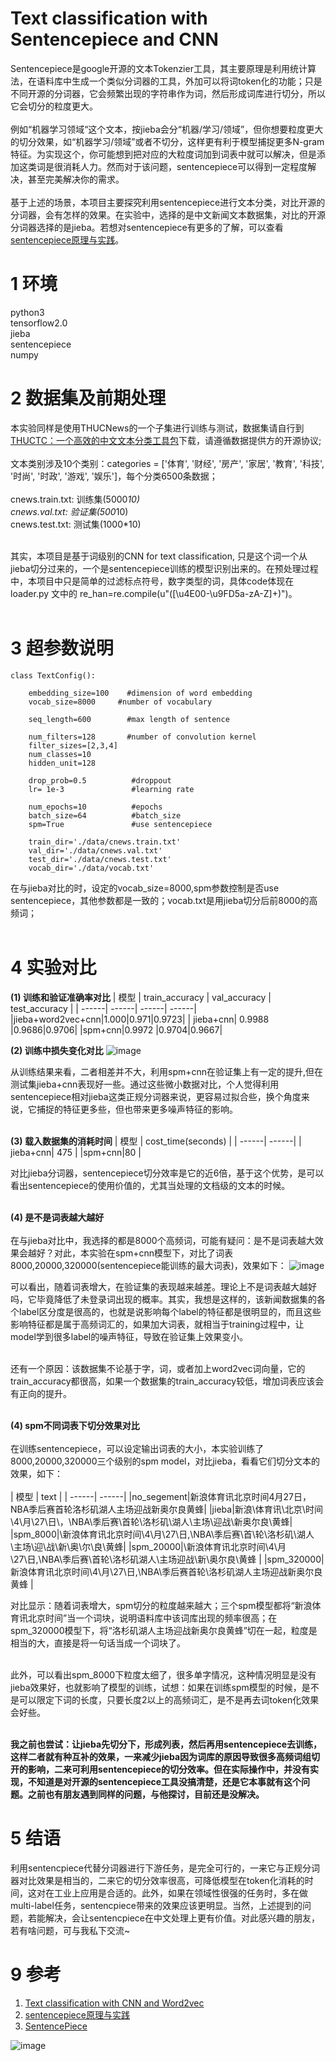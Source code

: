 # Text classification with Sentencepiece and CNN
Sentencepiece是google开源的文本Tokenzier工具，其主要原理是利用统计算法，在语料库中生成一个类似分词器的工具，外加可以将词token化的功能；只是不同开源的分词器，它会频繁出现的字符串作为词，然后形成词库进行切分，所以它会切分的粒度更大。<br>
<br>
例如“机器学习领域“这个文本，按jieba会分“机器/学习/领域”，但你想要粒度更大的切分效果，如“机器学习/领域”或者不切分，这样更有利于模型捕捉更多N-gram特征。为实现这个，你可能想到把对应的大粒度词加到词表中就可以解决，但是添加这类词是很消耗人力。然而对于该问题，sentencepiece可以得到一定程度解决，甚至完美解决你的需求。<br>
<br>
基于上述的场景，本项目主要探究利用sentencepiece进行文本分类，对比开源的分词器，会有怎样的效果。在实验中，选择的是中文新闻文本数据集，对比的开源分词器选择的是jieba。若想对sentencepiece有更多的了解，可以查看[sentencepiece原理与实践](https://zhuanlan.zhihu.com/p/159200073)。<br>


1 环境
=
python3 <br>
tensorflow2.0 <br>
jieba <br>
sentencepiece <br>
numpy <br>

2 数据集及前期处理
=
本实验同样是使用THUCNews的一个子集进行训练与测试，数据集请自行到[THUCTC：一个高效的中文文本分类工具包](http://thuctc.thunlp.org/)下载，请遵循数据提供方的开源协议;<br><br>
文本类别涉及10个类别：categories = \['体育', '财经', '房产', '家居', '教育', '科技', '时尚', '时政', '游戏', '娱乐']，每个分类6500条数据；<br><br>
cnews.train.txt: 训练集(5000*10)<br>
cnews.val.txt: 验证集(500*10)<br>
cnews.test.txt: 测试集(1000*10)<br><br>

其实，本项目是基于词级别的CNN for text classification, 只是这个词一个从jieba切分过来的，一个是sentencepiece训练的模型识别出来的。在预处理过程中，本项目中只是简单的过滤标点符号，数字类型的词，具体code体现在loader.py 文中的 re_han=re.compile(u"([\u4E00-\u9FD5a-zA-Z]+)")。<br><br>

3 超参数说明
=
~~~
class TextConfig():

    embedding_size=100    #dimension of word embedding
    vocab_size=8000     #number of vocabulary

    seq_length=600        #max length of sentence

    num_filters=128       #number of convolution kernel
    filter_sizes=[2,3,4]
    num_classes=10
    hidden_unit=128

    drop_prob=0.5          #droppout
    lr= 1e-3               #learning rate

    num_epochs=10          #epochs
    batch_size=64          #batch_size
    spm=True               #use sentencepiece

    train_dir='./data/cnews.train.txt'
    val_dir='./data/cnews.val.txt'
    test_dir='./data/cnews.test.txt'
    vocab_dir='./data/vocab.txt'
~~~
在与jieba对比的时，设定的vocab_size=8000,spm参数控制是否use sentencepiece，其他参数都是一致的；vocab.txt是用jieba切分后前8000的高频词；<br><br>

4 实验对比
=
**(1) 训练和验证准确率对比**
| 模型 | train_accuracy | val_accuracy | test_accuracy |
| ------| ------| ------| ------|
|jieba+word2vec+cnn|1.000|0.971|0.9723|
| jieba+cnn| 0.9988 |0.9686|0.9706|
|spm+cnn|0.9972 |0.9704|0.9667|

**(2) 训练中损失变化对比**
![image](https://github.com/cjymz886/sentencepiece-text-classification/blob/main/imgs/img_loss.png)

从训练结果来看，二者相差并不大，利用spm+cnn在验证集上有一定的提升,但在测试集jieba+cnn表现好一些。通过这些微小数据对比，个人觉得利用sentencepiece相对jieba这类正规分词器来说，更容易过拟合些，换个角度来说，它捕捉的特征更多些，但也带来更多噪声特征的影响。<br><br>

**(3) 载入数据集的消耗时间**
| 模型 | cost_time(seconds) |
| ------| ------|
| jieba+cnn| 475 |
|spm+cnn|80 |

对比jieba分词器，sentencepiece切分效率是它的近6倍，基于这个优势，是可以看出sentencepiece的使用价值的，尤其当处理的文档级的文本的时候。<br><br>

**(4) 是不是词表越大越好**<br><br>
在与jieba对比中，我选择的都是8000个高频词，可能有疑问：是不是词表越大效果会越好？对此，本实验在spm+cnn模型下，对比了词表8000,20000,320000(sentencepiece能训练的最大词表)，效果如下：
![image](https://github.com/cjymz886/sentencepiece-text-classification/blob/main/imgs/img_acc.png)

可以看出，随着词表增大，在验证集的表现越来越差。理论上不是词表越大越好吗，它毕竟降低了未登录词出现的概率。其实，我想是这样的，该新闻数据集的各个label区分度是很高的，也就是说影响每个label的特征都是很明显的，而且这些影响特征都是属于高频词汇的，如果加大词表，就相当于training过程中，让model学到很多label的噪声特征，导致在验证集上效果变小。<br><br>

还有一个原因：该数据集不论基于字，词，或者加上word2vec词向量，它的train_accuracy都很高，如果一个数据集的train_accuracy较低，增加词表应该会有正向的提升。<br><br>

**(4) spm不同词表下切分效果对比**<br><br>
在训练sentencepiece，可以设定输出词表的大小，本实验训练了8000,20000,320000三个级别的spm model，对比jieba，看看它们切分文本的效果，如下： <br><br>
| 模型 | text |
| ------| ------|
|no_segement|新浪体育讯北京时间4月27日，NBA季后赛首轮洛杉矶湖人主场迎战新奥尔良黄蜂|
|jieba|新浪\体育讯\北京\时间\4\月\27\日\，\NBA\季后赛\首轮\洛杉矶\湖人\主场\迎战\新奥尔良\黄蜂|
|spm_8000|\新浪体育讯北京时间\4\月\27\日\,\NBA\季后赛\首\轮\洛杉矶\湖人\主场\迎\战\新\奥\尔\良\黄蜂|
|spm_20000|\新浪体育讯北京时间\4\月\27\日\,\NBA\季后赛\首轮\洛杉矶湖人\主场迎战\新\奥尔良\黄蜂 |
|spm_320000|新浪体育讯北京时间\4\月\27\日\,\NBA\季后赛首轮\洛杉矶湖人主场迎战新奥尔良黄蜂 |

对比显示：随着词表增大，spm切分的粒度越来越大；三个spm模型都将“新浪体育讯北京时间”当一个词块，说明语料库中该词库出现的频率很高；在spm_320000模型下，将“洛杉矶湖人主场迎战新奥尔良黄蜂”切在一起，粒度是相当的大，直接是将一句话当成一个词块了。<br><br>

此外，可以看出spm_8000下粒度太细了，很多单字情况，这种情况明显是没有jieba效果好，也就影响了模型的训练，试想：如果在训练spm模型的时候，是不是可以限定下词的长度，只要长度2以上的高频词汇，是不是再去词token化效果会好些。<br><br>

**我之前也尝试：让jieba先切分下，形成列表，然后再用sentencepiece去训练，这样二者就有种互补的效果，一来减少jieba因为词库的原因导致很多高频词组切开的影响，二来可利用sentencepiece的切分效率。但在实际操作中，并没有实现，不知道是对开源的sentencepiece工具没搞清楚，还是它本事就有这个问题。之前也有朋友遇到同样的问题，与他探讨，目前还是没解决。**

5 结语
=
利用sentencpiece代替分词器进行下游任务，是完全可行的，一来它与正规分词器对比效果是相当的，二来它的切分效率很高，可降低模型在token化消耗的时间，这对在工业上应用是合适的。此外，如果在领域性很强的任务时，多在做multi-label任务，sentencpiece带来的效果应该更明显。当然，上述提到的问题，若能解决，会让sentencpiece在中文处理上更有价值。对此感兴趣的朋友，若有啥问题，可与我私下交流~

9 参考
=
1. [Text classification with CNN and Word2vec](https://github.com/cjymz886/text-cnn)
2. [sentencepiece原理与实践](https://zhuanlan.zhihu.com/p/159200073)
3. [SentencePiece](https://github.com/google/sentencepiece)

![image](https://github.com/cjymz886/sentence-similarity/blob/master/images/%E8%87%AA%E7%84%B6%E8%AF%AD%E8%A8%80%E5%A4%84%E7%90%86%E7%AE%97%E6%B3%95%E4%B8%8E%E5%AE%9E%E8%B7%B5.png)<br>

